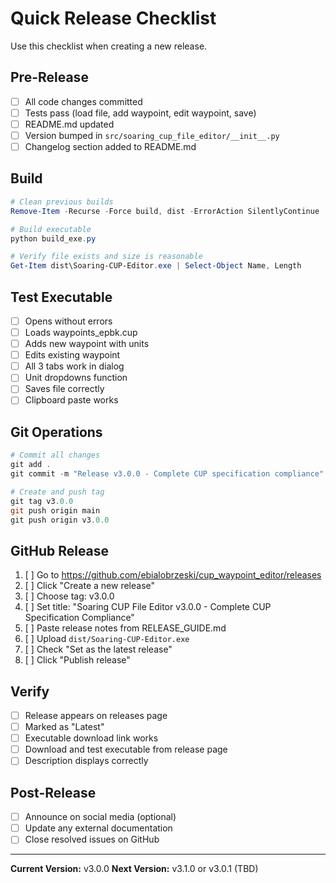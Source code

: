 # Quick Release Checklist

Use this checklist when creating a new release.

## Pre-Release
- [ ] All code changes committed
- [ ] Tests pass (load file, add waypoint, edit waypoint, save)
- [ ] README.md updated
- [ ] Version bumped in `src/soaring_cup_file_editor/__init__.py`
- [ ] Changelog section added to README.md

## Build
```powershell
# Clean previous builds
Remove-Item -Recurse -Force build, dist -ErrorAction SilentlyContinue

# Build executable
python build_exe.py

# Verify file exists and size is reasonable
Get-Item dist\Soaring-CUP-Editor.exe | Select-Object Name, Length
```

## Test Executable
- [ ] Opens without errors
- [ ] Loads waypoints_epbk.cup
- [ ] Adds new waypoint with units
- [ ] Edits existing waypoint
- [ ] All 3 tabs work in dialog
- [ ] Unit dropdowns function
- [ ] Saves file correctly
- [ ] Clipboard paste works

## Git Operations
```powershell
# Commit all changes
git add .
git commit -m "Release v3.0.0 - Complete CUP specification compliance"

# Create and push tag
git tag v3.0.0
git push origin main
git push origin v3.0.0
```

## GitHub Release
1. [ ] Go to https://github.com/ebialobrzeski/cup_waypoint_editor/releases
2. [ ] Click "Create a new release"
3. [ ] Choose tag: v3.0.0
4. [ ] Set title: "Soaring CUP File Editor v3.0.0 - Complete CUP Specification Compliance"
5. [ ] Paste release notes from RELEASE_GUIDE.md
6. [ ] Upload `dist/Soaring-CUP-Editor.exe`
7. [ ] Check "Set as the latest release"
8. [ ] Click "Publish release"

## Verify
- [ ] Release appears on releases page
- [ ] Marked as "Latest"
- [ ] Executable download link works
- [ ] Download and test executable from release page
- [ ] Description displays correctly

## Post-Release
- [ ] Announce on social media (optional)
- [ ] Update any external documentation
- [ ] Close resolved issues on GitHub

---

**Current Version:** v3.0.0
**Next Version:** v3.1.0 or v3.0.1 (TBD)
